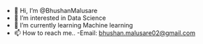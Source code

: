 - 👋 Hi, I’m @BhushanMalusare
- 👀 I’m interested in Data Science 
- 🌱 I’m currently learning Machine learning 
- 📫 How to reach me..
-Email: bhushan.malusare02@gmail.com

<!---
BhushanMalusare/BhushanMalusare is a ✨ special ✨ repository because its `README.md` (this file) appears on your GitHub profile.
You can click the Preview link to take a look at your changes.
--->
